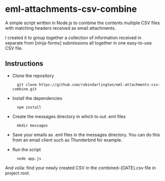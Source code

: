 eml-attachments-csv-combine
============================

A simple script written in Node.js to combine the contents multiple CSV files with matching headers received as email attachments.

I created it to group together a collection of information received in separate from [ninja-forms] submissions all together in one easy-to-use CSV file.

## Instructions

* Clone the repository

        git clone https://github.com/robindarlington/eml-attachments-csv-combine.git

* Install the dependencies

        npm install

* Create the messages directory in which to out .eml files

        mkdir messages

* Save your emails as .eml files in the messages directory.
You can do this from an email client such as Thunderbird for example.

* Run the script

        node app.js

And voila: find your newly created CSV in the combined-{DATE}.csv file in project root.
